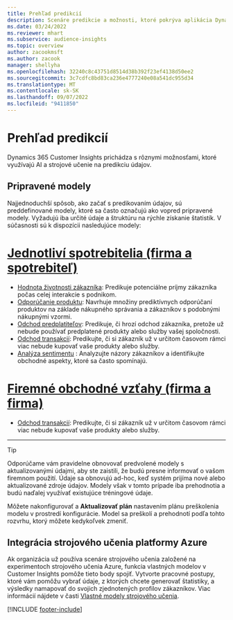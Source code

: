 ```yaml
---
title: Prehľad predikcií
description: Scenáre predikcie a možnosti, ktoré pokrýva aplikácia Dynamics 365 Customer Insights.
ms.date: 03/24/2022
ms.reviewer: mhart
ms.subservice: audience-insights
ms.topic: overview
author: zacookmsft
ms.author: zacook
manager: shellyha
ms.openlocfilehash: 32240c8c43751d8514d38b392f23ef4138d50ee2
ms.sourcegitcommit: 3c7cdfc8bd83ca236e4777240e08a541dc955d34
ms.translationtype: MT
ms.contentlocale: sk-SK
ms.lasthandoff: 09/07/2022
ms.locfileid: "9411850"
---
```

# <a name="predictions-overview"></a>Prehľad predikcií

Dynamics 365 Customer Insights prichádza s rôznymi možnosťami, ktoré využívajú AI a strojové učenie na predikciu údajov. 

## <a name="out-of-box-models"></a>Pripravené modely

Najjednoduchší spôsob, ako začať s predikovaním údajov, sú preddefinované modely, ktoré sa často označujú ako vopred pripravené modely. Vyžadujú iba určité údaje a štruktúru na rýchle získanie štatistík. V súčasnosti sú k dispozícii nasledujúce modely: 

# <a name="individual-consumers-b-to-c"></a>[Jednotliví spotrebitelia (firma a spotrebiteľ)](#tab/b2c)

- [Hodnota životnosti zákazníka](predict-customer-lifetime-value.md): Predikuje potenciálne príjmy zákazníka počas celej interakcie s podnikom.
- [Odporúčanie produktu](predict-product-recommendation.md): Navrhuje množiny prediktívnych odporúčaní produktov na základe nákupného správania a zákazníkov s podobnými nákupnými vzormi.
- [Odchod predplatiteľov](predict-subscription-churn.md): Predikuje, či hrozí odchod zákazníka, pretože už nebude používať predplatené produkty alebo služby vašej spoločnosti.
- [Odchod transakcií](predict-transactional-churn.md): Predikujte, či si zákazník už v určitom časovom rámci viac nebude kupovať vaše produkty alebo služby.
- [Analýza sentimentu](sentiment-analysis.md) : Analyzujte názory zákazníkov a identifikujte obchodné aspekty, ktoré sa často spomínajú.

# <a name="business-accounts-b-to-b"></a>[Firemné obchodné vzťahy (firma a firma)](#tab/b2b)

- [Odchod transakcií](predict-transactional-churn.md): Predikujte, či si zákazník už v určitom časovom rámci viac nebude kupovať vaše produkty alebo služby.

---

> [!TIP]
> Odporúčame vám pravidelne obnovovať predvolené modely s aktualizovanými údajmi, aby ste zaistili, že budú presne informovať o vašom firemnom použití. Údaje sa obnovujú ad-hoc, keď systém prijíma nové alebo aktualizované zdroje údajov. Modely však v tomto prípade iba prehodnotia a budú naďalej využívať existujúce tréningové údaje.
>
> Môžete nakonfigurovať a **Aktualizovať plán** nastavením plánu preškolenia modelu v prostredí konfigurácie. Model sa preškolí a prehodnotí podľa tohto rozvrhu, ktorý môžete kedykoľvek zmeniť.

## <a name="azure-machine-learning-integration"></a>Integrácia strojového učenia platformy Azure

Ak organizácia už používa scenáre strojového učenia založené na experimentoch strojového učenia Azure, funkcia vlastných modelov v Customer Insights pomôže tieto body spojiť. Vytvorte pracovné postupy, ktoré vám pomôžu vybrať údaje, z ktorých chcete generovať štatistiky, a výsledky namapovať do svojich zjednotených profilov zákazníkov. Viac informácií nájdete v časti [Vlastné modely strojového učenia](custom-models.md).

[!INCLUDE [footer-include](includes/footer-banner.md)]
